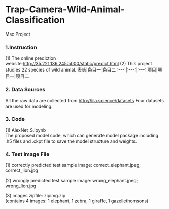 # Trap-Camera-Wild-Animal-Classification
Msc Project

### 1.Instruction

(1) The online prediction website:http://35.221.136.245:5000/static/predict.html
(2) This project studies 22 species of wild animal.
表头|条目一|条目二
:---:|:---:|:---:
项目|项目一|项目二






### 2. Data Sources
All the raw data are collected from http://lila.science/datasets
Four datasets are used for modeling.





### 3. Code

(1) AlexNet_S.ipynb  
The proposed model code, which can generate model package including .h5 files and .ckpt file to save the model structure and weights.



### 4. Test Image File

(1) correctly predicted test sample image: 
correct_elephant.jpeg; 
correct_lion.jpg 

(2) wrongly predicted test sample image:
wrong_elephant.jpeg; 
wrong_lion.jpg 

(3) images zipfile:
zipimg.zip  
(contains 4 images: 1 elephant, 1 zebra, 1 giraffe, 1 gazellethomsons)


















